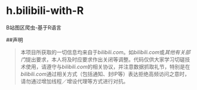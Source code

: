 # h.bilibili-with-R
B站图区爬虫-基于R语言

##声明
>本项目所获取的一切信息均来自于*bilibili.com*。如*bilibili.com*或*其他有关部门*提出要求，本人将及时应要求作出关闭等调整。代码仅供大家学习切磋技术使用，请遵守与*bilibili.com*的相关协议，并注意数据抓取礼节，特别是在*bilibili.com*通过相关方式（包括通知、封IP等）表达拒绝高频访问之意时，请勿通过增加线程／增设代理等方式进行对抗。
